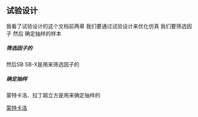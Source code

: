  ## 试验设计

我看了试验设计的这个文档前两章 我们要通过试验设计来优化仿真 我们要筛选因子 然后 确定抽样的样本

##### 筛选因子的

然后SB SB-X是用来筛选因子的

##### 确定抽样

 蒙特卡洛、拉丁超立方是用来确定抽样的 

[蒙特卡洛](https://github.com/tisimst/mcerp)

